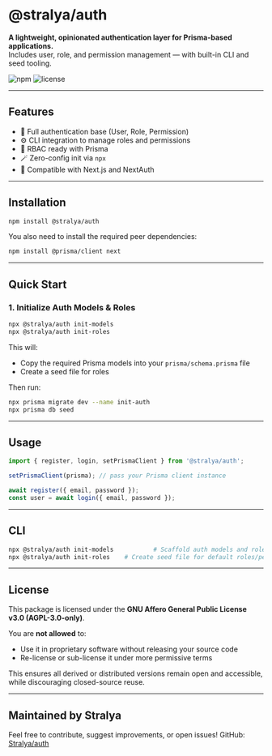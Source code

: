 # @stralya/auth

**A lightweight, opinionated authentication layer for Prisma-based applications.**  
Includes user, role, and permission management — with built-in CLI and seed tooling.

![npm](https://img.shields.io/npm/v/@stralya/auth) ![license](https://img.shields.io/npm/l/@stralya/auth)

---

## Features

- 🔐 Full authentication base (User, Role, Permission)
- ⚙️ CLI integration to manage roles and permissions
- 🧠 RBAC ready with Prisma
- 🪄 Zero-config init via `npx`
- 🧩 Compatible with Next.js and NextAuth

---

## Installation

```bash
npm install @stralya/auth
```

You also need to install the required peer dependencies:

```bash
npm install @prisma/client next
```

---

## Quick Start

### 1. Initialize Auth Models & Roles

```bash
npx @stralya/auth init-models
npx @stralya/auth init-roles
```

This will:
- Copy the required Prisma models into your `prisma/schema.prisma` file
- Create a seed file for roles

Then run:

```bash
npx prisma migrate dev --name init-auth
npx prisma db seed
```

---

## Usage

```ts
import { register, login, setPrismaClient } from '@stralya/auth';

setPrismaClient(prisma); // pass your Prisma client instance

await register({ email, password });
const user = await login({ email, password });
```

---

## CLI

```bash
npx @stralya/auth init-models           # Scaffold auth models and roles
npx @stralya/auth init-roles    # Create seed file for default roles/permissions
```

---

## License

This package is licensed under the **GNU Affero General Public License v3.0 (AGPL-3.0-only)**.

You are **not allowed** to:
- Use it in proprietary software without releasing your source code
- Re-license or sub-license it under more permissive terms

This ensures all derived or distributed versions remain open and accessible, while discouraging closed-source reuse.

---

## Maintained by Stralya

Feel free to contribute, suggest improvements, or open issues!
GitHub: [Stralya/auth](https://github.com/stralya-company/auth)